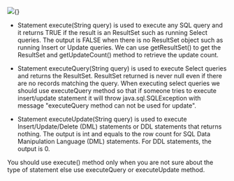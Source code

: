 ![](image95.png){}

-   Statement execute(String query) is used to execute any SQL query and
it returns TRUE if the result is an ResultSet such as running Select
queries. The output is FALSE when there is no ResultSet object such
as running Insert or Update queries. We can use getResultSet() to
get the ResultSet and getUpdateCount() method to retrieve the update
count.

-   Statement executeQuery(String query) is used to execute Select
queries and returns the ResultSet. ResultSet returned is never null
even if there are no records matching the query. When executing
select queries we should use executeQuery method so that if someone
tries to execute insert/update statement it will throw
java.sql.SQLException with message "executeQuery method can not be
used for update".

-   Statement executeUpdate(String query) is used to execute
Insert/Update/Delete (DML) statements or DDL statements that returns
nothing. The output is int and equals to the row count for SQL Data
Manipulation Language (DML) statements. For DDL statements, the
output is 0.

You should use execute() method only when you are not sure about the
type of statement else use executeQuery or executeUpdate method.